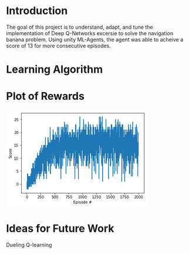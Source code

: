 # Introduction
The goal of this project is to understand, adapt, and tune the implementation of Deep Q-Networks excersie to solve the navigation banana problem.
Using unity ML-Agents, the agent was able to acheive a score of 13 for more consecutive episodes.

# Learning Algorithm

# Plot of Rewards
![alt text](./mse.png)


# Ideas for Future Work
Dueling Q-learning
